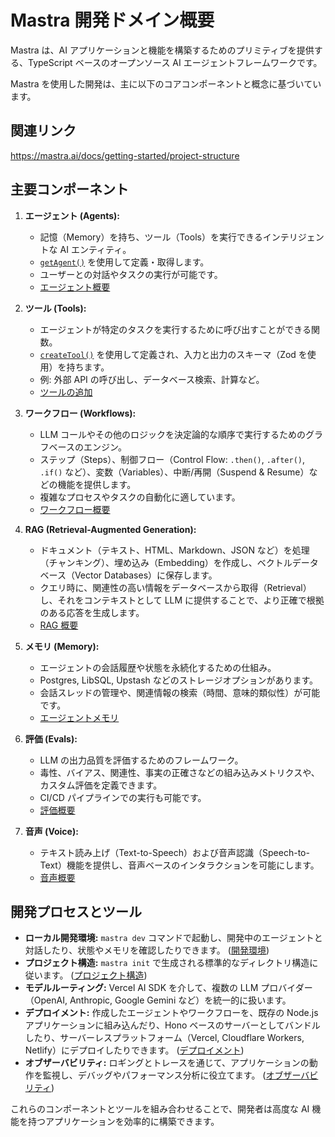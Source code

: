 # Mastra 開発ドメイン概要

Mastra は、AI アプリケーションと機能を構築するためのプリミティブを提供する、TypeScript ベースのオープンソース AI エージェントフレームワークです。

Mastra を使用した開発は、主に以下のコアコンポーネントと概念に基づいています。

## 関連リンク

https://mastra.ai/docs/getting-started/project-structure

## 主要コンポーネント

1.  **エージェント (Agents):**
    *   記憶（Memory）を持ち、ツール（Tools）を実行できるインテリジェントな AI エンティティ。
    *   [`getAgent()`](https://mastra.ai/docs/reference/agents/getAgent) を使用して定義・取得します。
    *   ユーザーとの対話やタスクの実行が可能です。
    *   [エージェント概要](https://mastra.ai/docs/agents/overview)

2.  **ツール (Tools):**
    *   エージェントが特定のタスクを実行するために呼び出すことができる関数。
    *   [`createTool()`](https://mastra.ai/docs/reference/agents/createTool) を使用して定義され、入力と出力のスキーマ（Zod を使用）を持ちます。
    *   例: 外部 API の呼び出し、データベース検索、計算など。
    *   [ツールの追加](https://mastra.ai/docs/agents/adding-tools)

3.  **ワークフロー (Workflows):**
    *   LLM コールやその他のロジックを決定論的な順序で実行するためのグラフベースのエンジン。
    *   ステップ（Steps）、制御フロー（Control Flow: `.then()`, `.after()`, `.if()` など）、変数（Variables）、中断/再開（Suspend & Resume）などの機能を提供します。
    *   複雑なプロセスやタスクの自動化に適しています。
    *   [ワークフロー概要](https://mastra.ai/docs/workflows/overview)

4.  **RAG (Retrieval-Augmented Generation):**
    *   ドキュメント（テキスト、HTML、Markdown、JSON など）を処理（チャンキング）、埋め込み（Embedding）を作成し、ベクトルデータベース（Vector Databases）に保存します。
    *   クエリ時に、関連性の高い情報をデータベースから取得（Retrieval）し、それをコンテキストとして LLM に提供することで、より正確で根拠のある応答を生成します。
    *   [RAG 概要](https://mastra.ai/docs/rag/overview)

5.  **メモリ (Memory):**
    *   エージェントの会話履歴や状態を永続化するための仕組み。
    *   Postgres, LibSQL, Upstash などのストレージオプションがあります。
    *   会話スレッドの管理や、関連情報の検索（時間、意味的類似性）が可能です。
    *   [エージェントメモリ](https://mastra.ai/docs/agents/agent-memory)

6.  **評価 (Evals):**
    *   LLM の出力品質を評価するためのフレームワーク。
    *   毒性、バイアス、関連性、事実の正確さなどの組み込みメトリクスや、カスタム評価を定義できます。
    *   CI/CD パイプラインでの実行も可能です。
    *   [評価概要](https://mastra.ai/docs/evals/overview)

7.  **音声 (Voice):**
    *   テキスト読み上げ（Text-to-Speech）および音声認識（Speech-to-Text）機能を提供し、音声ベースのインタラクションを可能にします。
    *   [音声概要](https://mastra.ai/docs/voice/overview)

## 開発プロセスとツール

*   **ローカル開発環境:** `mastra dev` コマンドで起動し、開発中のエージェントと対話したり、状態やメモリを確認したりできます。 ([開発環境](https://mastra.ai/docs/local-dev/mastra-dev))
*   **プロジェクト構造:** `mastra init` で生成される標準的なディレクトリ構造に従います。 ([プロジェクト構造](https://mastra.ai/docs/getting-started/project-structure))
*   **モデルルーティング:** Vercel AI SDK を介して、複数の LLM プロバイダー（OpenAI, Anthropic, Google Gemini など）を統一的に扱います。
*   **デプロイメント:** 作成したエージェントやワークフローを、既存の Node.js アプリケーションに組み込んだり、Hono ベースのサーバーとしてバンドルしたり、サーバーレスプラットフォーム（Vercel, Cloudflare Workers, Netlify）にデプロイしたりできます。 ([デプロイメント](https://mastra.ai/docs/deployment/deployment))
*   **オブザーバビリティ:** ロギングとトレースを通じて、アプリケーションの動作を監視し、デバッグやパフォーマンス分析に役立てます。 ([オブザーバビリティ](https://mastra.ai/docs/observability/logging))

これらのコンポーネントとツールを組み合わせることで、開発者は高度な AI 機能を持つアプリケーションを効率的に構築できます。
